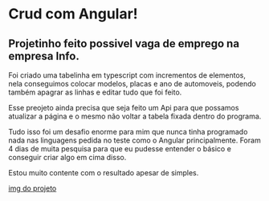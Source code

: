 # Crud com Angular!
## Projetinho feito possivel vaga de emprego na empresa Info.

Foi criado uma tabelinha em typescript com incrementos de elementos, nela conseguimos colocar modelos, placas e ano de automoveis, podendo também apagrar as linhas e editar 
tudo que foi feito.

Esse preojeto ainda precisa que seja feito um Api para que possamos atualizar a página e o mesmo não voltar a tabela fixada dentro do programa.

Tudo isso foi um desafio enorme para mim que nunca tinha programado nada nas linguagens pedida no teste como o Angular principalmente. Foram 4 dias de muita pesquisa para 
que eu pudesse entender o básico e conseguir criar algo em cima disso. 

Estou muito contente com o resultado apesar de simples.

[img do projeto](https://github.com/FilippiCelegati/Test_info/blob/master/Sem%20t%C3%ADtulo.png)
